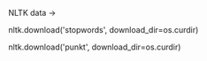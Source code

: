 NLTK data ->

nltk.download('stopwords', download_dir=os.curdir)

nltk.download('punkt', download_dir=os.curdir)

